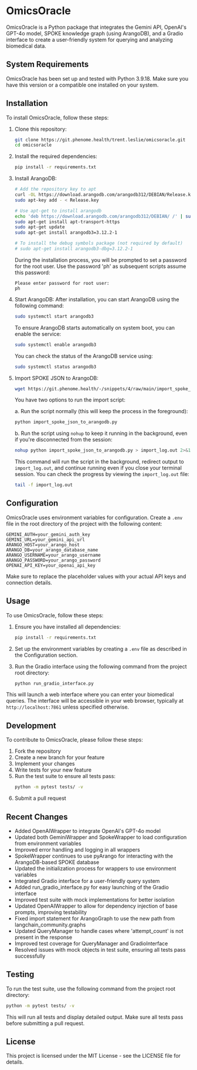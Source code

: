# OmicsOracle

OmicsOracle is a Python package that integrates the Gemini API, OpenAI's GPT-4o model, SPOKE knowledge graph (using ArangoDB), and a Gradio interface to create a user-friendly system for querying and analyzing biomedical data.

## System Requirements

OmicsOracle has been set up and tested with Python 3.9.18. Make sure you have this version or a compatible one installed on your system.

## Installation

To install OmicsOracle, follow these steps:

1. Clone this repository:
   ```bash
   git clone https://git.phenome.health/trent.leslie/omicsoracle.git
   cd omicsoracle
   ```

2. Install the required dependencies:
   ```bash
   pip install -r requirements.txt
   ```

3. Install ArangoDB:
   ```bash
   # Add the repository key to apt
   curl -OL https://download.arangodb.com/arangodb312/DEBIAN/Release.key
   sudo apt-key add - < Release.key

   # Use apt-get to install arangodb
   echo 'deb https://download.arangodb.com/arangodb312/DEBIAN/ /' | sudo tee /etc/apt/sources.list.d/arangodb.list
   sudo apt-get install apt-transport-https
   sudo apt-get update
   sudo apt-get install arangodb3=3.12.2-1

   # To install the debug symbols package (not required by default)
   # sudo apt-get install arangodb3-dbg=3.12.2-1
   ```

   During the installation process, you will be prompted to set a password for the root user. Use the password 'ph' as subsequent scripts assume this password:
   ```
   Please enter password for root user:
   ph
   ```

4. Start ArangoDB:
   After installation, you can start ArangoDB using the following command:
   ```bash
   sudo systemctl start arangodb3
   ```
   To ensure ArangoDB starts automatically on system boot, you can enable the service:
   ```bash
   sudo systemctl enable arangodb3
   ```
   You can check the status of the ArangoDB service using:
   ```bash
   sudo systemctl status arangodb3
   ```

5. Import SPOKE JSON to ArangoDB:
   ```bash
   wget https://git.phenome.health/-/snippets/4/raw/main/import_spoke_json_to_arangodb.py
   ```

   You have two options to run the import script:

   a. Run the script normally (this will keep the process in the foreground):
   ```bash
   python import_spoke_json_to_arangodb.py
   ```

   b. Run the script using `nohup` to keep it running in the background, even if you're disconnected from the session:
   ```bash
   nohup python import_spoke_json_to_arangodb.py > import_log.out 2>&1 &
   ```
   This command will run the script in the background, redirect output to `import_log.out`, and continue running even if you close your terminal session. You can check the progress by viewing the `import_log.out` file:
   ```bash
   tail -f import_log.out
   ```

## Configuration

OmicsOracle uses environment variables for configuration. Create a `.env` file in the root directory of the project with the following content:

```
GEMINI_AUTH=your_gemini_auth_key
GEMINI_URL=your_gemini_api_url
ARANGO_HOST=your_arango_host
ARANGO_DB=your_arango_database_name
ARANGO_USERNAME=your_arango_username
ARANGO_PASSWORD=your_arango_password
OPENAI_API_KEY=your_openai_api_key
```

Make sure to replace the placeholder values with your actual API keys and connection details.

## Usage

To use OmicsOracle, follow these steps:

1. Ensure you have installed all dependencies:
   ```bash
   pip install -r requirements.txt
   ```

2. Set up the environment variables by creating a `.env` file as described in the Configuration section.

3. Run the Gradio interface using the following command from the project root directory:
   ```bash
   python run_gradio_interface.py
   ```

This will launch a web interface where you can enter your biomedical queries. The interface will be accessible in your web browser, typically at `http://localhost:7861` unless specified otherwise.

## Development

To contribute to OmicsOracle, please follow these steps:

1. Fork the repository
2. Create a new branch for your feature
3. Implement your changes
4. Write tests for your new feature
5. Run the test suite to ensure all tests pass:
   ```bash
   python -m pytest tests/ -v
   ```
6. Submit a pull request

## Recent Changes

- Added OpenAIWrapper to integrate OpenAI's GPT-4o model
- Updated both GeminiWrapper and SpokeWrapper to load configuration from environment variables
- Improved error handling and logging in all wrappers
- SpokeWrapper continues to use pyArango for interacting with the ArangoDB-based SPOKE database
- Updated the initialization process for wrappers to use environment variables
- Integrated Gradio interface for a user-friendly query system
- Added run_gradio_interface.py for easy launching of the Gradio interface
- Improved test suite with mock implementations for better isolation
- Updated OpenAIWrapper to allow for dependency injection of base prompts, improving testability
- Fixed import statement for ArangoGraph to use the new path from langchain_community.graphs
- Updated QueryManager to handle cases where 'attempt_count' is not present in the response
- Improved test coverage for QueryManager and GradioInterface
- Resolved issues with mock objects in test suite, ensuring all tests pass successfully

## Testing

To run the test suite, use the following command from the project root directory:

```bash
python -m pytest tests/ -v
```

This will run all tests and display detailed output. Make sure all tests pass before submitting a pull request.

## License

This project is licensed under the MIT License - see the LICENSE file for details.